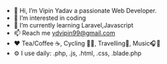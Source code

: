 - 👋 Hi, I’m Vipin Yadav a passionate Web Developer.
- 👀 I’m interested in coding
- 🌱 I’m currently learning Laravel,Javascript
- 📫 Reach me ydvipin99@gmail.com
- ❤️ Tea/Coffee ☕️, Cycling 🚴‍♂️️, Travelling🚗, Music🎧🎵
- ⚙️ I use daily: .php, .js, .html, .css, .blade.php



